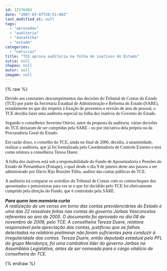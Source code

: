 ```yaml
---
id: 12376904
date: "2007-03-07T20:51:00Z"
last_modified_at: null
tags:
  - "aprovados"
  - "auditoria"
  - "datafolha"
  - "estado"
categories:
  - "noticias"
title: "TCE aprova auditoria na folha de inativos do Estado"
sutia: null
chapeu: null
autor: null
imagem: null
---
```

{% raw %}
<p><P><FONT face=Verdana>Devido aos constantes descumprimentos das decisões do Tribunal de Contas do Estado (TCE) por parte da Secretaria Estadual de Administração e Reforma do Estado (SARE), notadamente no que diz respeito à fixação de proventos e revisão de atos de pessoal, o TCE decidiu fazer uma auditoria especial na folha dos inativos do Governo do Estado.</FONT></P></p>
<p><P><FONT face=Verdana>Segundo o conselheiro Severino Otávio, autor da proposta da auditoria, várias decisões do TCE deixaram de ser cumpridas pela SARE - ou por iniciativa dela própria ou da Procuradoria Geral do Estado. </FONT></P></p>
<p><P><FONT face=Verdana>Em razão disso, o conselho do TCE, ainda no final de 2006, decidiu, à unanimidade, realizar a auditoria, que já foi formalizada pela Coordenadoria de Controle Externo e terá como relatora a conselheira Teresa Duere.</FONT></P></p>
<p><P><FONT face=Verdana>A folha dos inativos está sob a responsabilidade do Fundo de Aposentadoria e Pensões do Estado de Pernambuco (Funape), o qual desde o dia 9 de janeiro deste ano passou a ser administrado por Dácio Rijo Rossiter Filho, auditor das contas públicas do TCE. </FONT></P></p>
<p><P><FONT face=Verdana>A auditoria irá comparar os acórdãos do Tribunal de Contas com os contracheques dos aposentados e pensionistas para ver se o que foi decidido pelo TCE foi efetivamente cumprido pela direção do Fundo, que é controlado pela SARE. </FONT></P></p>
<p><P><EM><STRONG>Para quem tem memória curta<BR></STRONG>A realização de um censo em torno das contas previdenciárias do Estado é uma das 22 ressalvas feitas nas contas do governo Jarbas Vasconcelos referentes ao ano de 2005. O documento foi aprovado no dia 08 de novembro de 2006, pelo TCE. A conselheira Tereza Duere, relatora responsável pela apreciação das contas, justificou que as falhas detectadas no relatório preliminar não foram suficientes para conduzir à irregularidade das contas. Tereza Duere, então deputada estadual pelo PFL do grupo Mendonça, foi uma combativa líder do governo Jarbas na Assembléia Legislativa, antes de ser nomeada para o cargo vitalício de conselheira do TCE.</EM></P> </p>
{% endraw %}